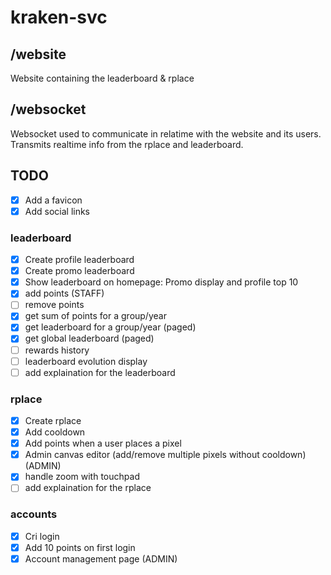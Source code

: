 # kraken-svc

## /website

Website containing the leaderboard & rplace

## /websocket

Websocket used to communicate in relatime with the website and its users.
Transmits realtime info from the rplace and leaderboard.

## TODO

-   [x] Add a favicon
-   [x] Add social links

### leaderboard

-   [x] Create profile leaderboard
-   [x] Create promo leaderboard
-   [x] Show leaderboard on homepage: Promo display and profile top 10
-   [x] add points (STAFF)
-   [ ] remove points
-   [x] get sum of points for a group/year
-   [x] get leaderboard for a group/year (paged)
-   [x] get global leaderboard (paged)
-   [ ] rewards history
-   [ ] leaderboard evolution display
-   [ ] add explaination for the leaderboard

### rplace

-   [x] Create rplace
-   [x] Add cooldown
-   [x] Add points when a user places a pixel
-   [x] Admin canvas editor (add/remove multiple pixels without cooldown) (ADMIN)
-   [x] handle zoom with touchpad
-   [ ] add explaination for the rplace

### accounts

-   [x] Cri login
-   [x] Add 10 points on first login
-   [x] Account management page (ADMIN)

